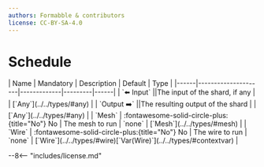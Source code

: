 ```yaml
---
authors: Formabble & contributors
license: CC-BY-SA-4.0
---
```



# Schedule

<div class="sh-parameters" markdown="1">
| Name | Mandatory | Description | Default | Type |
|------|---------------------|-------------|---------|------|
| `⬅️ Input` ||The input of the shard, if any | | [`Any`](../../types/#any) |
| `Output ➡️` ||The resulting output of the shard | | [`Any`](../../types/#any) |
| `Mesh` | :fontawesome-solid-circle-plus:{title="No"} No  | The mesh to run | `none` | [`Mesh`](../../types/#mesh) |
| `Wire` | :fontawesome-solid-circle-plus:{title="No"} No  | The wire to run | `none` | [`Wire`](../../types/#wire)[`Var(Wire)`](../../types/#contextvar) |

</div>



--8<-- "includes/license.md"


